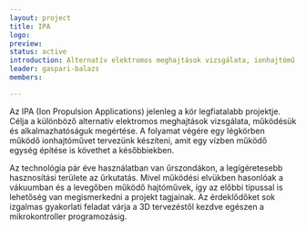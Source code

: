 ```yaml
---
layout: project
title: IPA
logo: 
preview: 
status: active
introduction: Alternatív elektromos meghajtások vizsgálata, ionhajtómű készítése és fejlesztése.
leader: gaspari-balazs
members:

---
```


Az IPA (Ion Propulsion Applications) jelenleg a kör legfiatalabb projektje. Célja a különböző alternatív elektromos meghajtások vizsgálata, működésük és alkalmazhatóságuk megértése. A folyamat végére egy légkörben működő ionhajtóművet tervezünk készíteni, amit egy vízben működő egység építése is követhet a későbbiekben.

Az technológia pár éve használatban van űrszondákon, a legígéretesebb hasznosítási területe az űrkutatás. Mivel működési elvükben hasonlóak a vákuumban és a levegőben működő hajtóművek, így az előbbi típussal is lehetőség van megismerkedni a projekt tagjainak. Az érdeklődőket sok izgalmas gyakorlati feladat várja a 3D tervezéstől kezdve egészen a mikrokontroller programozásig.


